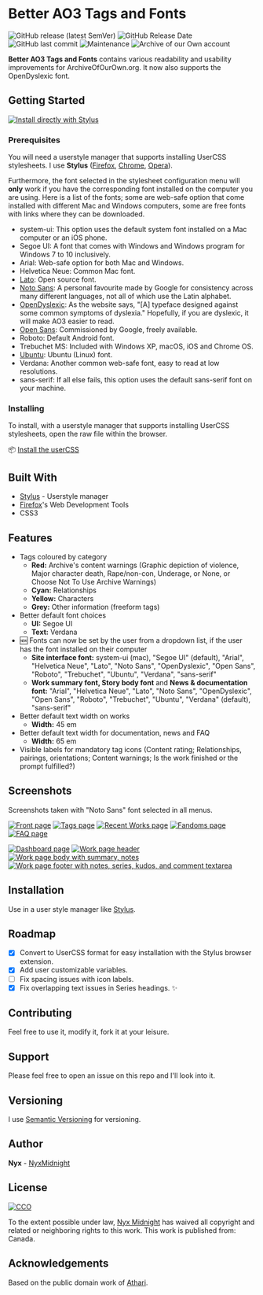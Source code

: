 # Better AO3 Tags and Fonts

![GitHub release (latest SemVer)](https://img.shields.io/github/v/release/nyxmidnight/ao3tagsfonts?sort=semver) ![GitHub Release Date](https://img.shields.io/github/release-date/nyxmidnight/ao3tagsfonts.svg) ![GitHub last commit](https://img.shields.io/github/last-commit/nyxmidnight/ao3tagsfonts.svg) ![Maintenance](https://img.shields.io/maintenance/yes/2019) ![Archive of our Own account](https://img.shields.io/badge/AO3-nyxmidnight-red.svg?logo=archive-of-our-own&logoColor=white&labelColor=990000&color=555555)

**Better AO3 Tags and Fonts** contains various readability and usability improvements for ArchiveOfOurOwn.org. It now also supports the OpenDyslexic font.

## Getting Started

[![Install directly with Stylus](https://img.shields.io/badge/Install%20directly%20with-Stylus-00adad.svg)](https://raw.githubusercontent.com/nyxmidnight/ao3tagsfonts/master/css/ao3butbetter.user.css)

### Prerequisites

You will need a userstyle manager that supports installing UserCSS stylesheets. I use **Stylus** ([Firefox](https://addons.mozilla.org/en-US/firefox/addon/styl-us/), [Chrome](https://chrome.google.com/webstore/detail/stylus/clngdbkpkpeebahjckkjfobafhncgmne), [Opera](https://addons.opera.com/en-gb/extensions/details/stylus/)).

Furthermore, the font selected in the stylesheet configuration menu will **only** work if you have the corresponding font installed on the computer you are using. Here is a list of the fonts; some are web-safe option that come installed with different Mac and Windows computers, some are free fonts with links where they can be downloaded.

-   system-ui: This option uses the default system font installed on a Mac computer or an iOS phone.
-   Segoe UI: A font that comes with Windows and Windows program for Windows 7 to 10 inclusively.
-   Arial: Web-safe option for both Mac and Windows.
-   Helvetica Neue: Common Mac font.
-   [Lato](http://www.latofonts.com/lato-free-fonts/): Open source font.
-   [Noto Sans](https://www.google.com/get/noto/): A personal favourite made by Google for consistency across many different languages, not all of which use the Latin alphabet.
-   [OpenDyslexic](https://opendyslexic.org/): As the website says, "[A] typeface designed against some common symptoms of dyslexia." Hopefully, if you are dyslexic, it will make AO3 easier to read.
-   [Open Sans](https://www.opensans.com/): Commissioned by Google, freely available.
-   Roboto: Default Android font.
-   Trebuchet MS: Included with Windows XP, macOS, iOS and Chrome OS.
-   [Ubuntu](https://design.ubuntu.com/font/): Ubuntu (Linux) font.
-   Verdana: Another common web-safe font, easy to read at low resolutions.
-   sans-serif: If all else fails, this option uses the default sans-serif font on your machine.

### Installing

To install, with a userstyle manager that supports installing UserCSS stylesheets, open the raw file within the browser.

:package: [Install the userCSS](https://raw.githubusercontent.com/nyxmidnight/ao3tagsfonts/master/css/ao3butbetter.user.css)

## Built With

-   [Stylus](https://github.com/openstyles/stylus) - Userstyle manager
-   [Firefox](https://firefox.com/)'s Web Development Tools
-   CSS3

## Features

-   Tags coloured by category
    -   **Red:** Archive's content warnings (Graphic depiction of violence, Major character death, Rape/non-con, Underage, or None, or Choose Not To Use Archive Warnings)
    -   **Cyan:** Relationships
    -   **Yellow:** Characters
    -   **Grey:** Other information (freeform tags)
-   Better default font choices
    -   **UI:** Segoe UI
    -   **Text:** Verdana
-   :new: Fonts can now be set by the user from a dropdown list, if the user has the font installed on their computer
    -   **Site interface font:** system-ui (mac), "Segoe UI" (default), "Arial", "Helvetica Neue", "Lato", "Noto Sans", "OpenDyslexic", "Open Sans", "Roboto", "Trebuchet", "Ubuntu", "Verdana", "sans-serif"
    -   **Work summary font, Story body font** and **News & documentation font:** "Arial", "Helvetica Neue", "Lato", "Noto Sans", "OpenDyslexic", "Open Sans", "Roboto", "Trebuchet", "Ubuntu", "Verdana" (default), "sans-serif"
-   Better default text width on works
    -   **Width:** 45 em
-   Better default text width for documentation, news and FAQ
    -   **Width:** 65 em
-   Visible labels for mandatory tag icons (Content rating; Relationships, pairings, orientations; Content warnings; Is the work finished or the prompt fulfilled?)

## Screenshots

Screenshots taken with "Noto Sans" font selected in all menus.

[![Front page](https://i.imgur.com/tEqLVGnt.png)](https://i.imgur.com/tEqLVGn.png) [![Tags page](https://i.imgur.com/GJeTIVet.png)](https://i.imgur.com/GJeTIVe.png) [![Recent Works page](https://i.imgur.com/8t4QsLft.png)](https://i.imgur.com/8t4QsLf.png) [![Fandoms page](https://i.imgur.com/11s782xt.png)](https://i.imgur.com/11s782x.png) [![FAQ page](https://i.imgur.com/rsAbi3Qt.png)](https://i.imgur.com/rsAbi3Q.png)

[![Dashboard page](https://i.imgur.com/4CJRHJit.png)](https://i.imgur.com/4CJRHJi.png) [![Work page header](https://i.imgur.com/4sXuwast.png)](https://i.imgur.com/4sXuwas.png) [![Work page body with summary, notes](https://i.imgur.com/PAw07hYt.png)](https://i.imgur.com/PAw07hY.png) [![Work page footer with notes, series, kudos, and comment textarea](https://i.imgur.com/z71f9oJt.png)](https://i.imgur.com/z71f9oJ.png)

## Installation

Use in a user style manager like [Stylus](https://github.com/openstyles/stylus).

## Roadmap

-   [x] Convert to UserCSS format for easy installation with the Stylus browser extension.
-   [x] Add user customizable variables.
-   [ ] Fix spacing issues with icon labels.
-   [x] Fix overlapping text issues in Series headings. :sparkles:

## Contributing

Feel free to use it, modify it, fork it at your leisure.

## Support

Please feel free to open an issue on this repo and I'll look into it.

## Versioning

I use [Semantic Versioning](http://semver.org/) for versioning.

## Author

**Nyx** - [NyxMidnight](https://github.com/nyxmidnight)

## License

[![CCO](https://licensebuttons.net/p/zero/1.0/88x31.png)](http://creativecommons.org/publicdomain/zero/1.0/)

To the extent possible under law, [Nyx Midnight](https://github.com/nyxmidnight) has waived all copyright and related or neighboring rights to this work. This work is published from: Canada.

## Acknowledgements

Based on the public domain work of [Athari](https://userstyles.org/styles/152660/archiveofourown-org-fonts-tags-ath).
